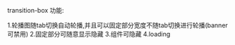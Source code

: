 transition-box 功能:

1.轮播图随tab切换自动轮播,并且可以固定部分宽度不随tab切换进行轮播(banner可禁用)
2.固定部分可随意显示隐藏
3.组件可隐藏
4.loading

